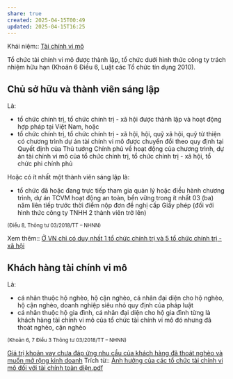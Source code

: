 ```yaml
---
share: true
created: 2025-04-15T00:49
updated: 2025-04-15T16:25
---
```

Khái niệm:: [Tài chính vi mô](../../../../../%E2%9A%A1Hi%E1%BB%83u%20bi%E1%BA%BFt%20s%C3%A2u/%CE%9E%20Kh%C3%A1i%20ni%E1%BB%87m/T%C3%A0i%20ch%C3%ADnh%20vi%20m%C3%B4.md)

Tổ chức tài chính vi mô được thành lập, tổ chức dưới hình thức công ty trách nhiệm hữu hạn (Khoản 6 Điều 6, Luật các Tổ chức tín dụng 2010).

## Chủ sở hữu và thành viên sáng lập 
Là:
- tổ chức chính trị, tổ chức chính trị - xã hội được thành lập và hoạt động hợp pháp tại Việt Nam, hoặc
- tổ chức chính trị, tổ chức chính trị - xã hội, hội, quỹ xã hội, quỹ từ thiện có chương trình dự án tài chính vi mô được chuyển đổi theo quy định tại Quyết định của Thủ tướng Chính phủ về hoạt động của chương trình, dự án tài chính vi mô của tổ chức chính trị, tổ chức chính trị - xã hội, tổ chức phi chính phủ

Hoặc có ít nhất một thành viên sáng lập là:
- tổ chức đã hoặc đang trực tiếp tham gia quản lý hoặc điều hành chương trình, dự án TCVM hoạt động an toàn, bền vững trong ít nhất 03 (ba) năm liên tiếp trước thời điểm nộp đơn đề nghị cấp Giấy phép (đối với hình thức công ty TNHH 2 thành viên trở lên) 

<sub>(Điều 8, Thông tư 03/2018/TT – NHNN)</sub>

Xem thêm:: [Ở VN chỉ có duy nhất 1 tổ chức chính trị và 5 tổ chức chính trị - xã hội](../../../%E1%BB%9E%20VN%20ch%E1%BB%89%20c%C3%B3%20duy%20nh%E1%BA%A5t%201%20t%E1%BB%95%20ch%E1%BB%A9c%20ch%C3%ADnh%20tr%E1%BB%8B%20v%C3%A0%205%20t%E1%BB%95%20ch%E1%BB%A9c%20ch%C3%ADnh%20tr%E1%BB%8B%20-%20x%C3%A3%20h%E1%BB%99i.md)

## Khách hàng tài chính vi mô 
Là:
- cá nhân thuộc hộ nghèo, hộ cận nghèo, cá nhân đại diện cho hộ nghèo, hộ cận nghèo, doanh nghiệp siêu nhỏ quy định của pháp luật
- cá nhân thuộc hộ gia đình, cá nhân đại diện cho hộ gia đình từng là khách hàng tài chính vi mô của tổ chức tài chính vi mô đó nhưng đã thoát nghèo, cận nghèo

<sub>(Khoản 6, 7 Điều 3 Thông tư 03/2018/TT – NHNN)</sub>

[Giá trị khoản vay chưa đáp ứng nhu cầu của khách hàng đã thoát nghèo và muốn mở rộng kinh doanh](./Gi%C3%A1%20tr%E1%BB%8B%20kho%E1%BA%A3n%20vay%20ch%C6%B0a%20%C4%91%C3%A1p%20%E1%BB%A9ng%20nhu%20c%E1%BA%A7u%20c%E1%BB%A7a%20kh%C3%A1ch%20h%C3%A0ng%20%C4%91%C3%A3%20tho%C3%A1t%20ngh%C3%A8o%20v%C3%A0%20mu%E1%BB%91n%20m%E1%BB%9F%20r%E1%BB%99ng%20kinh%20doanh.md)
Trích từ:: [Ảnh hưởng của các tổ chức tài chính vi mô đối với tài chính toàn diện.pdf](../../../../../assets/attachments/%E1%BA%A2nh%20h%C6%B0%E1%BB%9Fng%20c%E1%BB%A7a%20c%C3%A1c%20t%E1%BB%95%20ch%E1%BB%A9c%20t%C3%A0i%20ch%C3%ADnh%20vi%20m%C3%B4%20%C4%91%E1%BB%91i%20v%E1%BB%9Bi%20t%C3%A0i%20ch%C3%ADnh%20to%C3%A0n%20di%E1%BB%87n.pdf)